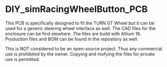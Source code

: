 # DIY_simRacingWheelButton_PCB
This PCB is specifically designed to fit the TURN GT Wheel but it can be used for a generic steering wheel interface as well. The CAD files for the enclosure can be find elewhere. The files are build with Altium 18. Production files and BOM can be found in the repository as well.

This is NOT considered to be an open-source project. Thus any commercial use is prohibited by the owner. Copying and mofying the files for private use is permitted.
